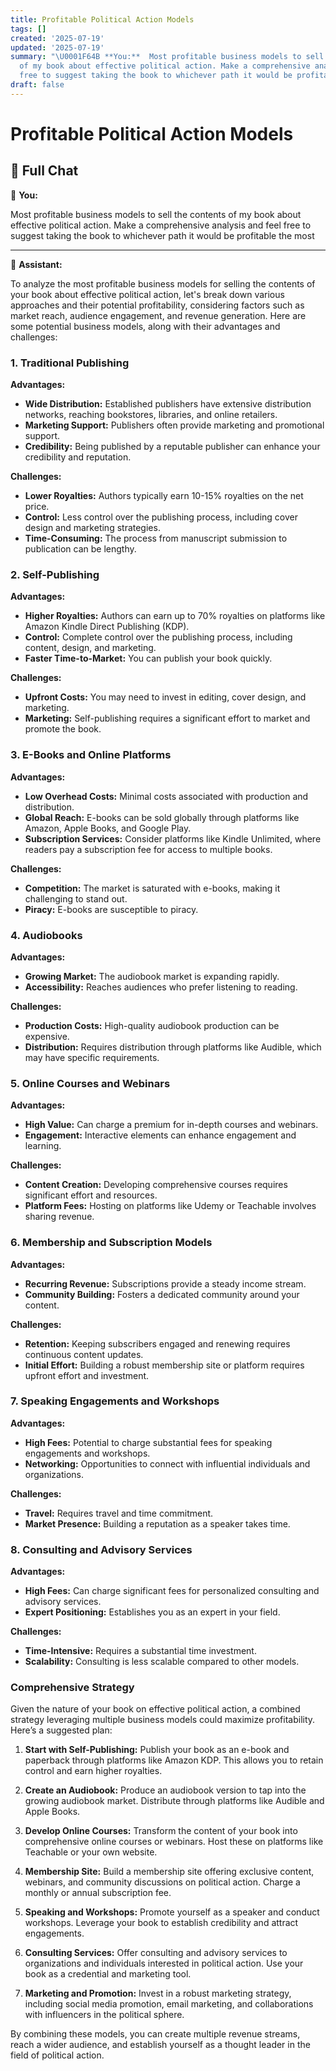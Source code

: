 ```yaml
---
title: Profitable Political Action Models
tags: []
created: '2025-07-19'
updated: '2025-07-19'
summary: "\U0001F64B **You:**  Most profitable business models to sell the contents
  of my book about effective political action. Make a comprehensive analysis and feel
  free to suggest taking the book to whichever path it would be profitable the most"
draft: false
---
```


# Profitable Political Action Models

## 🧠 Full Chat

🙋 **You:**

Most profitable business models to sell the contents of my book about effective political action. Make a comprehensive analysis and feel free to suggest taking the book to whichever path it would be profitable the most

---

🤖 **Assistant:**

To analyze the most profitable business models for selling the contents of your book about effective political action, let's break down various approaches and their potential profitability, considering factors such as market reach, audience engagement, and revenue generation. Here are some potential business models, along with their advantages and challenges:

### 1. **Traditional Publishing**

**Advantages:**
- **Wide Distribution:** Established publishers have extensive distribution networks, reaching bookstores, libraries, and online retailers.
- **Marketing Support:** Publishers often provide marketing and promotional support.
- **Credibility:** Being published by a reputable publisher can enhance your credibility and reputation.

**Challenges:**
- **Lower Royalties:** Authors typically earn 10-15% royalties on the net price.
- **Control:** Less control over the publishing process, including cover design and marketing strategies.
- **Time-Consuming:** The process from manuscript submission to publication can be lengthy.

### 2. **Self-Publishing**

**Advantages:**
- **Higher Royalties:** Authors can earn up to 70% royalties on platforms like Amazon Kindle Direct Publishing (KDP).
- **Control:** Complete control over the publishing process, including content, design, and marketing.
- **Faster Time-to-Market:** You can publish your book quickly.

**Challenges:**
- **Upfront Costs:** You may need to invest in editing, cover design, and marketing.
- **Marketing:** Self-publishing requires a significant effort to market and promote the book.

### 3. **E-Books and Online Platforms**

**Advantages:**
- **Low Overhead Costs:** Minimal costs associated with production and distribution.
- **Global Reach:** E-books can be sold globally through platforms like Amazon, Apple Books, and Google Play.
- **Subscription Services:** Consider platforms like Kindle Unlimited, where readers pay a subscription fee for access to multiple books.

**Challenges:**
- **Competition:** The market is saturated with e-books, making it challenging to stand out.
- **Piracy:** E-books are susceptible to piracy.

### 4. **Audiobooks**

**Advantages:**
- **Growing Market:** The audiobook market is expanding rapidly.
- **Accessibility:** Reaches audiences who prefer listening to reading.

**Challenges:**
- **Production Costs:** High-quality audiobook production can be expensive.
- **Distribution:** Requires distribution through platforms like Audible, which may have specific requirements.

### 5. **Online Courses and Webinars**

**Advantages:**
- **High Value:** Can charge a premium for in-depth courses and webinars.
- **Engagement:** Interactive elements can enhance engagement and learning.

**Challenges:**
- **Content Creation:** Developing comprehensive courses requires significant effort and resources.
- **Platform Fees:** Hosting on platforms like Udemy or Teachable involves sharing revenue.

### 6. **Membership and Subscription Models**

**Advantages:**
- **Recurring Revenue:** Subscriptions provide a steady income stream.
- **Community Building:** Fosters a dedicated community around your content.

**Challenges:**
- **Retention:** Keeping subscribers engaged and renewing requires continuous content updates.
- **Initial Effort:** Building a robust membership site or platform requires upfront effort and investment.

### 7. **Speaking Engagements and Workshops**

**Advantages:**
- **High Fees:** Potential to charge substantial fees for speaking engagements and workshops.
- **Networking:** Opportunities to connect with influential individuals and organizations.

**Challenges:**
- **Travel:** Requires travel and time commitment.
- **Market Presence:** Building a reputation as a speaker takes time.

### 8. **Consulting and Advisory Services**

**Advantages:**
- **High Fees:** Can charge significant fees for personalized consulting and advisory services.
- **Expert Positioning:** Establishes you as an expert in your field.

**Challenges:**
- **Time-Intensive:** Requires a substantial time investment.
- **Scalability:** Consulting is less scalable compared to other models.

### Comprehensive Strategy

Given the nature of your book on effective political action, a combined strategy leveraging multiple business models could maximize profitability. Here’s a suggested plan:

1. **Start with Self-Publishing:** Publish your book as an e-book and paperback through platforms like Amazon KDP. This allows you to retain control and earn higher royalties.

2. **Create an Audiobook:** Produce an audiobook version to tap into the growing audiobook market. Distribute through platforms like Audible and Apple Books.

3. **Develop Online Courses:** Transform the content of your book into comprehensive online courses or webinars. Host these on platforms like Teachable or your own website.

4. **Membership Site:** Build a membership site offering exclusive content, webinars, and community discussions on political action. Charge a monthly or annual subscription fee.

5. **Speaking and Workshops:** Promote yourself as a speaker and conduct workshops. Leverage your book to establish credibility and attract engagements.

6. **Consulting Services:** Offer consulting and advisory services to organizations and individuals interested in political action. Use your book as a credential and marketing tool.

7. **Marketing and Promotion:** Invest in a robust marketing strategy, including social media promotion, email marketing, and collaborations with influencers in the political sphere.

By combining these models, you can create multiple revenue streams, reach a wider audience, and establish yourself as a thought leader in the field of political action.